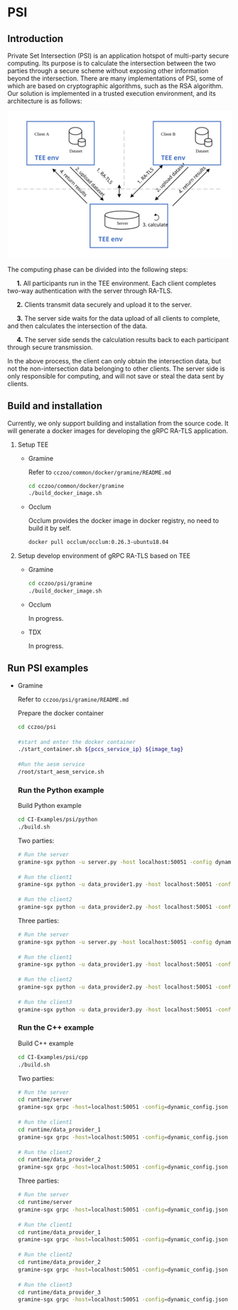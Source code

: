 # PSI

## Introduction
Private Set Intersection (PSI) is an application hotspot of multi-party secure computing. Its purpose is to calculate the intersection between the two parties through a secure scheme without exposing other information beyond the intersection. There are many implementations of PSI, some of which are based on cryptographic algorithms, such as the RSA algorithm. Our solution is implemented in a trusted execution environment, and its architecture is as follows:

<div align=center>
<img src=../../documents/readthedoc/docs/source/Solutions/psi/images/psi.svg>
</div>

The computing phase can be divided into the following steps:

&emsp;&ensp;**1.** All participants run in the TEE environment. Each client completes two-way authentication with the server through RA-TLS.

&emsp;&ensp;**2.** Clients transmit data securely and upload it to the server.

&emsp;&ensp;**3.** The server side waits for the data upload of all clients to complete, and then calculates the intersection of the data.

&emsp;&ensp;**4.** The server side sends the calculation results back to each participant through secure transmission.

In the above process, the client can only obtain the intersection data, but not the non-intersection data belonging to other clients. The server side is only responsible for computing, and will not save or steal the data sent by clients.

## Build and installation

Currently, we only support building and installation from the source code. It will generate a docker 
images for developing the gRPC RA-TLS application.

1. Setup TEE

   - Gramine

        Refer to `cczoo/common/docker/gramine/README.md`

        ```bash
        cd cczoo/common/docker/gramine
        ./build_docker_image.sh
        ```

   - Occlum

        Occlum provides the docker image in docker registry, no need to build it by self.

        ```bash
        docker pull occlum/occlum:0.26.3-ubuntu18.04
        ```

2. Setup develop environment of gRPC RA-TLS based on TEE

   - Gramine

        ```bash
        cd cczoo/psi/gramine
        ./build_docker_image.sh
        ```

   - Occlum

        In progress.

   - TDX

        In progress.

## Run PSI examples

- Gramine

   	Refer to `cczoo/psi/gramine/README.md`

   	Prepare the docker container

   	```bash
   	cd cczoo/psi
   
   	#start and enter the docker container
   	./start_container.sh ${pccs_service_ip} ${image_tag}
   
   	#Run the aesm service
   	/root/start_aesm_service.sh
   	```
   	
    ### Run the Python example
	
    Build Python example

	```bash
	cd CI-Examples/psi/python
    ./build.sh
	```
	
	Two parties:

    ```bash
    # Run the server
    gramine-sgx python -u server.py -host localhost:50051 -config dynamic_config.json
    
    # Run the client1
	gramine-sgx python -u data_provider1.py -host localhost:50051 -config dynamic_config.json -is_chief True -data_dir "data1.txt" -client_num 2
    
    # Run the client2
	gramine-sgx python -u data_provider2.py -host localhost:50051 -config dynamic_config.json -is_chief False -data_dir "data2.txt" -client_num 2
    ```

	Three parties:

    ```bash
    # Run the server
    gramine-sgx python -u server.py -host localhost:50051 -config dynamic_config.json
    
    # Run the client1
	gramine-sgx python -u data_provider1.py -host localhost:50051 -config dynamic_config.json -is_chief True -data_dir "data1.txt" -client_num 3
    
    # Run the client2
	gramine-sgx python -u data_provider2.py -host localhost:50051 -config dynamic_config.json -is_chief False -data_dir "data2.txt" -client_num 3
    
    # Run the client3
	gramine-sgx python -u data_provider3.py -host localhost:50051 -config dynamic_config.json -is_chief False -data_dir "data3.txt" -client_num 3
    ```
   
    ### Run the C++ example
    
    Build C++ example

    ```bash
	cd CI-Examples/psi/cpp
    ./build.sh
    ```

	Two parties:

    ```bash
    # Run the server
    cd runtime/server
    gramine-sgx grpc -host=localhost:50051 -config=dynamic_config.json 
    
    # Run the client1
    cd runtime/data_provider_1
    gramine-sgx grpc -host=localhost:50051 -config=dynamic_config.json -is_chief=true -client_num=2 data_dir="data1.txt" client_name="data_provider1"
    
    # Run the client2
    cd runtime/data_provider_2
    gramine-sgx grpc -host=localhost:50051 -config=dynamic_config.json -is_chief=false -client_num=2 data_dir="data2.txt" client_name="data_provider2"
    ```

	Three parties:

    ```bash
    # Run the server
    cd runtime/server
    gramine-sgx grpc -host=localhost:50051 -config=dynamic_config.json 
    
    # Run the client1
    cd runtime/data_provider_1
    gramine-sgx grpc -host=localhost:50051 -config=dynamic_config.json -is_chief=true -client_num=3 data_dir="data1.txt" client_name="data_provider1"
    
    # Run the client2
    cd runtime/data_provider_2
    gramine-sgx grpc -host=localhost:50051 -config=dynamic_config.json -is_chief=false -client_num=3 data_dir="data2.txt" client_name="data_provider2"
    
    # Run the client3
    cd runtime/data_provider_3
    gramine-sgx grpc -host=localhost:50051 -config=dynamic_config.json -is_chief=false -client_num=3 data_dir="data3.txt" client_name="data_provider3"
    ```
